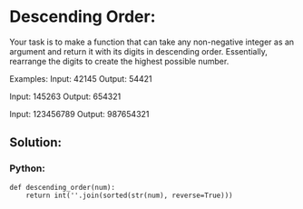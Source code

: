 # Descending Order:

Your task is to make a function that can take any non-negative integer as an argument and return it with its digits in descending order. Essentially, rearrange the digits to create the highest possible number.

Examples:
Input: 42145 Output: 54421

Input: 145263 Output: 654321

Input: 123456789 Output: 987654321



## Solution: 

### Python: 

```
def descending_order(num):
    return int(''.join(sorted(str(num), reverse=True)))
    
```
